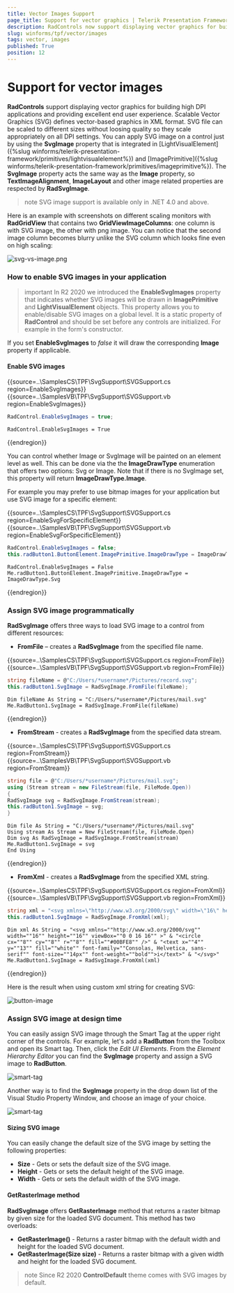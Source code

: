 ```yaml
---
title: Vector Images Support
page_title: Support for vector graphics | Telerik Presentation Framework
description: RadControls now support displaying vector graphics for building high DPI applications
slug: winforms/tpf/vector/images
tags: vector, images
published: True
position: 12
---
```


# Support for vector images

**RadControls** support displaying vector graphics for building high DPI applications and providing excellent end user experience. Scalable Vector Graphics (SVG) defines vector-based graphics in XML format. SVG file can be scaled to different sizes without loоsing quality so they scale appropriately on all DPI settings. You can apply SVG image on a control just by using the **SvgImage** property that is integrated in [LightVisualElement]({%slug winforms/telerik-presentation-framework/primitives/lightvisualelement%}) and [ImagePrimitive]({%slug winforms/telerik-presentation-framework/primitives/imageprimitive%}). The **SvgImage** property acts the same way as the **Image** property, so **TextImageAlignment**, **ImageLayout** and other image related properties are respected by **RadSvgImage**.

>note SVG image support is available only in .NET 4.0 and above.

Here is an example with screenshots on different scaling monitors with **RadGridView** that contains two **GridViewImageColumns**: one column is with SVG image, the other with png image. You can notice that the second image column becomes blurry unlike the SVG column which looks fine even on high scaling:

![svg-vs-image.png](images/svg-vs-image2.png)

### How to enable SVG images in your application

>important In R2 2020 we introduced the **EnableSvgImages** property that indicates whether SVG images will be drawn in **ImagePrimitive** and **LightVisualElement** objects. This property allows you to enable/disable SVG images on a global level. It is a static property of **RadControl** and should be set before any controls are initialized. For example in the form's constructor. 

If you set **EnableSvgImages** to *false* it will draw the corresponding **Image** property if applicable.

#### Enable SVG images

{{source=..\SamplesCS\TPF\SvgSupport\SVGSupport.cs region=EnableSvgImages}} 
{{source=..\SamplesVB\TPF\SvgSupport\SVGSupport.vb region=EnableSvgImages}}
````C#
RadControl.EnableSvgImages = true;

````
````VB.NET
RadControl.EnableSvgImages = True

````

{{endregion}} 

You can control whether Image or SvgImage will be painted on an element level as well. This can be done via the the **ImageDrawType** enumeration that offers two options: Svg or Image. Note that if there is no SvgImage set, this property will return **ImageDrawType.Image**.

For example you may prefer to use bitmap images for your application but use SVG image for а specific element:

{{source=..\SamplesCS\TPF\SvgSupport\SVGSupport.cs region=EnableSvgForSpecificElement}} 
{{source=..\SamplesVB\TPF\SvgSupport\SVGSupport.vb region=EnableSvgForSpecificElement}}
````C#
RadControl.EnableSvgImages = false;
this.radButton1.ButtonElement.ImagePrimitive.ImageDrawType = ImageDrawType.Svg;

````
````VB.NET
RadControl.EnableSvgImages = False
Me.radButton1.ButtonElement.ImagePrimitive.ImageDrawType = ImageDrawType.Svg

````

{{endregion}} 


### Assign SVG image programmatically

**RadSvgImage** offers three ways to load SVG image to a control from different resources:

* **FromFile** – creates a **RadSvgImage** from the specified file name.

{{source=..\SamplesCS\TPF\SvgSupport\SVGSupport.cs region=FromFile}} 
{{source=..\SamplesVB\TPF\SvgSupport\SVGSupport.vb region=FromFile}}
````C#
string fileName = @"C:/Users/*username*/Pictures/record.svg";
this.radButton1.SvgImage = RadSvgImage.FromFile(fileName);

````
````VB.NET
Dim fileName As String = "C:/Users/*username*/Pictures/mail.svg"
Me.RadButton1.SvgImage = RadSvgImage.FromFile(fileName)

````

{{endregion}} 

* **FromStream** - creates a **RadSvgImage** from the specified data stream.

{{source=..\SamplesCS\TPF\SvgSupport\SVGSupport.cs region=FromStream}} 
{{source=..\SamplesVB\TPF\SvgSupport\SVGSupport.vb region=FromStream}}
````C#
string file = @"C:/Users/*username*/Pictures/mail.svg";
using (Stream stream = new FileStream(file, FileMode.Open))
{
RadSvgImage svg = RadSvgImage.FromStream(stream);
this.radButton1.SvgImage = svg;
}
````
````VB.NET
Dim file As String = "C:/Users/*username*/Pictures/mail.svg"
Using stream As Stream = New FileStream(file, FileMode.Open)
Dim svg As RadSvgImage = RadSvgImage.FromStream(stream)
Me.RadButton1.SvgImage = svg
End Using

````

{{endregion}} 

* **FromXml** - creates a **RadSvgImage** from the specified XML string.

{{source=..\SamplesCS\TPF\SvgSupport\SVGSupport.cs region=FromXml}} 
{{source=..\SamplesVB\TPF\SvgSupport\SVGSupport.vb region=FromXml}}
````C#
string xml = "<svg xmlns=\"http://www.w3.org/2000/svg\" width=\"16\" height=\"16\" viewBox=\"0 0 16 16\" >" + "<circle cx=\"8\" cy=\"8\" r=\"8\" fill=\"#00BFE8\" />" + "<text x=\"4\" y=\"13\" fill=\"white\" font-family=\"Consolas, Helvetica, sans-serif\" font-size=\"14px\" font-weight=\"bold\">i</text>" + "</svg>";
this.radButton1.SvgImage = RadSvgImage.FromXml(xml);

````
````VB.NET
Dim xml As String = "<svg xmlns=""http://www.w3.org/2000/svg"" width=""16"" height=""16"" viewBox=""0 0 16 16"" >" & "<circle cx=""8"" cy=""8"" r=""8"" fill=""#00BFE8"" />" & "<text x=""4"" y=""13"" fill=""white"" font-family=""Consolas, Helvetica, sans-serif"" font-size=""14px"" font-weight=""bold"">i</text>" & "</svg>"
Me.RadButton1.SvgImage = RadSvgImage.FromXml(xml)

````

{{endregion}} 

Here is the result when using custom xml string for creating SVG:

![button-image](images/xml-button.png)

### Assign SVG image at design time

You can easily assign SVG image through the Smart Tag at the upper right corner of the controls. For example, let's add a **RadButton** from the Toolbox and open its Smart tag. Then, click the *Edit UI Elements*. From the *Element Hierarchy Editor* you can find the **SvgImage** property and assign a SVG image to **RadButton**.

![smart-tag](images/smart-tag.png)

Another way is to find the **SvgImage** property in the drop down list of the Visual Studio Property Window, and choose an image of your choice.

![smart-tag](images/property-window.png)

#### Sizing SVG image 

You can easily change the default size of the SVG image by setting the following properties:

- **Size** - Gets or sets the default size of the SVG image.
- **Height** - Gets or sets the default height of the SVG image.
- **Width** -  Gets or sets the default width of the SVG image.

#### GetRasterImage method

**RadSvgImage** offers **GetRasterImage** method that returns a raster bitmap by given size for the loaded SVG document. This method has two overloads:

- **GetRasterImage()** - Returns a raster bitmap with the default width and height for the loaded SVG document.
- **GetRasterImage(Size size)** - Returns a raster bitmap with a given width and height for the loaded SVG document.

>note Since R2 2020 **ControlDefault** theme comes with SVG images by default.
